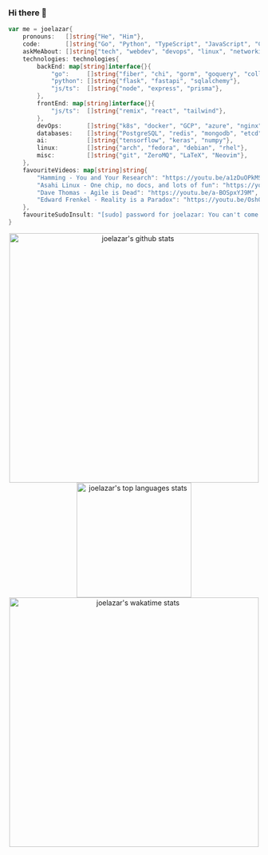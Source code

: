 ### Hi there 👋

```go
var me = joelazar{
    pronouns:   []string{"He", "Him"},
    code:       []string{"Go", "Python", "TypeScript", "JavaScript", "C++", "C", "SQL", "Bash", "Lua", "Java", "Matlab"},
    askMeAbout: []string{"tech", "webdev", "devops", "linux", "networking", "ai"},
    technologies: technologies{
        backEnd: map[string]interface{}{
            "go":     []string{"fiber", "chi", "gorm", "goquery", "colly"},
            "python": []string{"flask", "fastapi", "sqlalchemy"},
            "js/ts":  []string{"node", "express", "prisma"},
        },
        frontEnd: map[string]interface{}{
            "js/ts":  []string{"remix", "react", "tailwind"},
        },
        devOps:       []string{"k8s", "docker", "GCP", "azure", "nginx", "GitlabCI", "CircleCI", "Github Actions"},
        databases:    []string{"PostgreSQL", "redis", "mongodb", "etcd", "sqlite"},
        ai:           []string{"tensorflow", "keras", "numpy"},
        linux:        []string{"arch", "fedora", "debian", "rhel"},
        misc:         []string{"git", "ZeroMQ", "LaTeX", "Neovim"},
    },
    favouriteVideos: map[string]string{
        "Hamming - You and Your Research": "https://youtu.be/a1zDuOPkMSw",
        "Asahi Linux - One chip, no docs, and lots of fun": "https://youtu.be/COlvP4hODpY",
        "Dave Thomas - Agile is Dead": "https://youtu.be/a-BOSpxYJ9M",
        "Edward Frenkel - Reality is a Paradox": "https://youtu.be/Osh0-J3T2nY"
    },
    favouriteSudoInsult: "[sudo] password for joelazar: You can't come in. Our tiger has got flu",
}
```

<div align="center" >
  <img width=500 src="https://github-readme-stats.vercel.app/api?username=joelazar&show_icons=true&theme=github_dark_dimmed&count_private=true&include_all_commits=true&show=reviews,prs_merged,prs_merged_percentage" alt="joelazar's github stats" />

  <img height=230 src="https://github-readme-stats.vercel.app/api/top-langs/?username=joelazar&size_weight=0.2&count_weight=0.8&show_icons=true&theme=github_dark_dimmed&langs_count=10&hide=css,html&layout=compact" alt="joelazar's top languages stats" />

  <a href="https://wakatime.com/@joelazar">
    <img width=500 src="https://github-readme-stats.vercel.app/api/wakatime?username=joelazar&theme=github_dark_dimmed&langs_count=10" alt="joelazar's wakatime stats" />
  </a>
</div>
